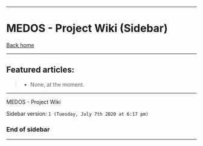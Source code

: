 
***

# MEDOS - Project Wiki (Sidebar)

[Back home](https://github.com/seanpm2001/MEDOS/wiki/)

***

## Featured articles:

> * None, at the moment.

***

MEDOS - Project Wiki

Sidebar version: `1 (Tuesday, July 7th 2020 at 6:17 pm)`

### End of sidebar

***
